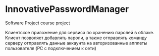 # InnovativePasswordManager
Software Project course project

Клиентское приложение для сервиса по хранению паролей в облаке. Клиент позволяет добавлять пароли, а также отправлять команду серверу отправлять данные аккаунта на авторизованные апплеты пользователя (PC с подключением к сети)

